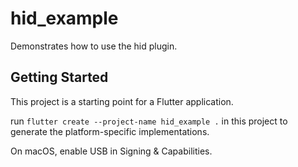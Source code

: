 # hid_example

Demonstrates how to use the hid plugin.

## Getting Started

This project is a starting point for a Flutter application.

run `flutter create --project-name hid_example .` in this project to generate the platform-specific implementations.

On macOS, enable USB in Signing & Capabilities.
